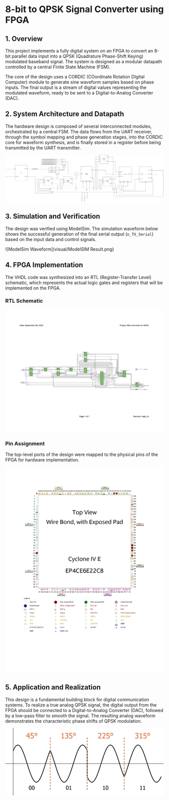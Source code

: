 # 8-bit to QPSK Signal Converter using FPGA

## 1. Overview

This project implements a fully digital system on an FPGA to convert an 8-bit parallel data input into a QPSK (Quadrature Phase-Shift Keying) modulated baseband signal. The system is designed as a modular datapath controlled by a central Finite State Machine (FSM).

The core of the design uses a CORDIC (COordinate Rotation DIgital Computer) module to generate sine waveform samples based on phase inputs. The final output is a stream of digital values representing the modulated waveform, ready to be sent to a Digital-to-Analog Converter (DAC).

## 2. System Architecture and Datapath

The hardware design is composed of several interconnected modules, orchestrated by a central FSM. The data flows from the UART receiver, through the symbol mapping and phase generation stages, into the CORDIC core for waveform synthesis, and is finally stored in a register before being transmitted by the UART transmitter.

![System Block Diagram](visual/Datapath.png)

## 3. Simulation and Verification

The design was verified using ModelSim. The simulation waveform below shows the successful generation of the final serial output (`o_TX_Serial`) based on the input data and control signals.

![ModelSim Waveform](visual/ModelSIM Result.png)

## 4. FPGA Implementation

The VHDL code was synthesized into an RTL (Register-Transfer Level) schematic, which represents the actual logic gates and registers that will be implemented on the FPGA.

### RTL Schematic
![RTL View](visual/RTL.jpg)

### Pin Assignment
The top-level ports of the design were mapped to the physical pins of the FPGA for hardware implementation.

![FPGA Pin IO](visual/PIN%20IO.jpg)

## 5. Application and Realization

This design is a fundamental building block for digital communication systems. To realize a true analog QPSK signal, the digital output from the FPGA should be connected to a Digital-to-Analog Converter (DAC), followed by a low-pass filter to smooth the signal. The resulting analog waveform demonstrates the characteristic phase shifts of QPSK modulation.

![Example QPSK Signal](visual/TB_QPSK_1.webp)